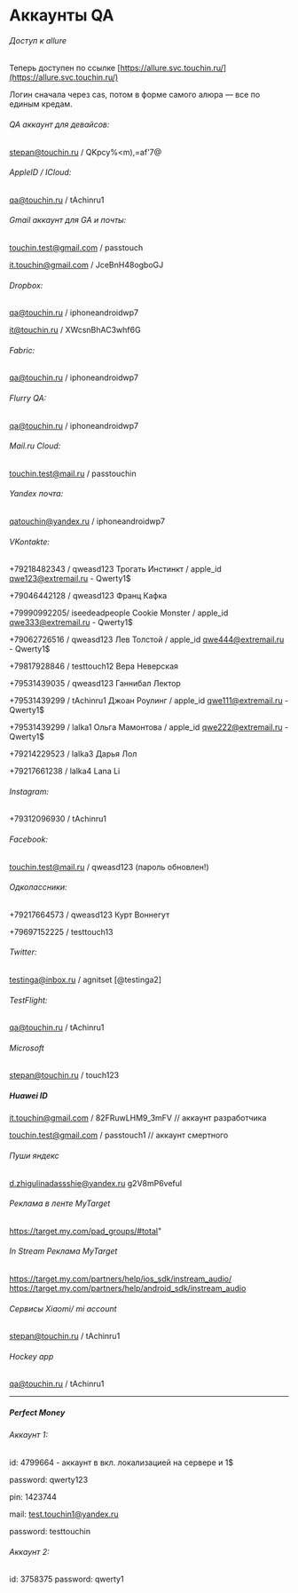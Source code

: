 # Аккаунты QA


###### Доступ к allure
Теперь доступен по ссылке [https://allure.svc.touchin.ru/](https://allure.svc.touchin.ru/)

Логин сначала через cas, потом в форме самого алюра — все по единым кредам.


###### QA аккаунт для девайсов:
stepan@touchin.ru / QKpcy%<m),=af'7@

###### AppleID / ICloud:
qa@touchin.ru / tAchinru1

###### Gmail аккаунт для GA и почты:

touchin.test@gmail.com / passtouch

it.touchin@gmail.com / JceBnH48ogboGJ

###### Dropbox:
qa@touchin.ru / iphoneandroidwp7

it@touchin.ru / XWcsnBhAC3whf6G

###### Fabric:
qa@touchin.ru / iphoneandroidwp7

###### Flurry QA:
qa@touchin.ru / iphoneandroidwp7

###### Mail.ru Cloud:
touchin.test@mail.ru / passtouchin
###### Yandex почта:
qatouchin@yandex.ru / iphoneandroidwp7

###### VKontakte:
+79218482343 / qweasd123 Трогать Инстинкт / apple_id qwe123@extremail.ru - Qwerty1$

+79046442128 / qweasd123 Франц Кафка

+79990992205/ iseedeadpeople Cookie Monster / apple_id qwe333@extremail.ru - Qwerty1$

+79062726516 / qweasd123 Лев Толстой / apple_id qwe444@extremail.ru - Qwerty1$

+79817928846 / testtouch12 Вера Неверская

+79531439035 / qweasd123 Ганнибал Лектор

+79531439299 / tAchinru1 Джоан Роулинг / apple_id qwe111@extremail.ru - Qwerty1$

+79531439299 / lalka1 Ольга Мамонтова / apple_id qwe222@extremail.ru - Qwerty1$

+79214229523 / lalka3 Дарья Лол

+79217661238 / lalka4 Lana Li

###### Instagram:
+79312096930 / tAchinru1
###### Facebook:
touchin.test@mail.ru / qweasd123 (пароль обновлен!)
###### Одколассники:
+79217664573 / qweasd123 Курт Воннегут

+79697152225 / testtouch13
###### Twitter:
testinga@inbox.ru / agnitset [@testinga2]
###### TestFlight:
qa@touchin.ru / tAchinru1
###### Microsoft
stepan@touchin.ru / touch123
##### Huawei ID
it.touchin@gmail.com / 82FRuwLHM9_3mFV // аккаунт разработчика

touchin.test@gmail.com / passtouch1 // аккаунт смертного

###### Пуши яндекс
d.zhigulinadassshie@yandex.ru
g2V8mP6veful

###### Реклама в ленте MyTarget
https://target.my.com/pad_groups/#total"

###### In Stream Реклама MyTarget
https://target.my.com/partners/help/ios_sdk/instream_audio/
https://target.my.com/partners/help/android_sdk/instream_audio

###### Сервисы Xiaomi/ mi account
stepan@touchin.ru / tAchinru1

###### Hockey app
qa@touchin.ru / tAchinru1

-----

##### Perfect Money

###### Аккаунт 1:

id: 4799664 - аккаунт в вкл. локализацией на сервере и 1$

password: qwerty123

pin: 1423744

mail: test.touchin1@yandex.ru

password: testtouchin

###### Аккаунт 2:

id: 3758375
password: qwerty1


